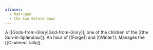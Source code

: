 ```yaml
---
aliases:
  - Madrugad
  - the Sun Before Dawn
---
```

A [[Gods-from-Glory|God-from-Glory]], one of the children of the [[the Sun-in-Splendour]]. An hour of [[Forge]] and [[Winter]].
Manages the [[Cindered Tally]].